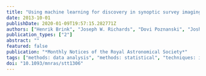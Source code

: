 ```yaml
---
title: "Using machine learning for discovery in synoptic survey imaging data"
date: 2013-10-01
publishDate: 2020-01-09T19:57:15.282771Z
authors: ["Henrik Brink", "Joseph W. Richards", "Dovi Poznanski", "Joshua S. Bloom", "John Rice", "Sahand Negahban", "Martin Wainwright"]
publication_types: ["2"]
abstract: ""
featured: false
publication: "*Monthly Notices of the Royal Astronomical Society*"
tags: ["methods: data analysis", "methods: statistical", "techniques: image processing", "surveys", "supernovae: general", "Astrophysics - Instrumentation and Methods for Astrophysics", "Statistics - Applications"]
doi: "10.1093/mnras/stt1306"
---
```


